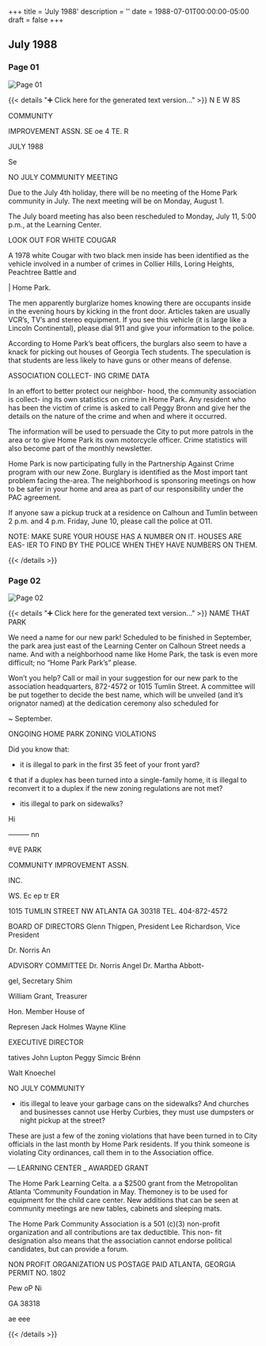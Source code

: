 +++
title = 'July 1988'
description = ''
date = 1988-07-01T00:00:00-05:00
draft = false
+++

## July 1988


### Page 01

![Page 01](/1988-07_01.jpg)

{{< details "➕ Click here for the generated text version..." >}}
N E W 8S

COMMUNITY

IMPROVEMENT ASSN.
SE oe 4 TE. R

JULY 1988

Se

NO JULY COMMUNITY
MEETING

Due to the July 4th holiday, there will be no
meeting of the Home Park community in
July. The next meeting will be on Monday,
August 1.

The July board meeting has also been
rescheduled to Monday, July 11, 5:00 p.m.,
at the Learning Center.

LOOK OUT FOR WHITE
COUGAR

A 1978 white Cougar with two black men
inside has been identified as the vehicle
involved in a number of crimes in Collier
Hills, Loring Heights, Peachtree Battle and

| Home Park.

The men apparently burglarize homes
knowing there are occupants inside in the
evening hours by kicking in the front door.
Articles taken are usually VCR’s, TV’s and
stereo equipment. If you see this vehicle (it
is large like a Lincoln Continental), please
dial 911 and give your information to the
police.

According to Home Park’s beat officers, the
burglars also seem to have a knack for
picking out houses of Georgia Tech
students. The speculation is that students are
less likely to have guns or other means of
defense.

ASSOCIATION COLLECT-
ING CRIME DATA

In an effort to better protect our neighbor-
hood, the community association is collect-
ing its own statistics on crime in Home
Park. Any resident who has been the victim
of crime is asked to call Peggy Bronn and
give her the details on the nature of the
crime and when and where it occurred.

The information will be used to persuade
the City to put more patrols in the area or to
give Home Park its own motorcycle officer.
Crime statistics will also become part of the
monthly newsletter.

Home Park is now participating fully in the
Partnership Against Crime program with
our new Zone. Burglary is identified as the
Most import tant problem facing the-area.
The neighborhood is sponsoring meetings
on how to be safer in your home and area as
part of our responsibility under the PAC
agreement.

If anyone saw a pickup truck at a residence
on Calhoun and Tumlin between 2 p.m. and
4 p.m. Friday, June 10, please call the police
at O11.

NOTE: MAKE SURE YOUR HOUSE HAS
A NUMBER ON IT. HOUSES ARE EAS-
IER TO FIND BY THE POLICE WHEN
THEY HAVE NUMBERS ON THEM.


{{< /details >}}




### Page 02

![Page 02](/1988-07_02.jpg)

{{< details "➕ Click here for the generated text version..." >}}
NAME THAT PARK

We need a name for our new park!
Scheduled to be finished in September, the
park area just east of the Learning Center on
Calhoun Street needs a name. And with a
neighborhood name like Home Park, the
task is even more difficult; no “Home Park
Park’s” please.

Won’t you help? Call or mail in your
suggestion for our new park to the
association headquarters, 872-4572 or 1015
Tumlin Street. A committee will be put
together to decide the best name, which will
be unveiled (and it’s orignator named) at the
dedication ceremony also scheduled for

~ September.

ONGOING HOME PARK
ZONING VIOLATIONS

Did you know that:

* it is illegal to park in the first 35 feet of
your front yard?

¢ that if a duplex has been turned into a
single-family home, it is illegal to
reconvert it to a duplex if the new zoning
regulations are not met?

* itis illegal to park on sidewalks?

Hi

——— nn

®VE PARK

COMMUNITY IMPROVEMENT ASSN.

INC.

WS. Ec ep tr ER

1015 TUMLIN STREET NW ATLANTA GA 30318 TEL. 404-872-4572

BOARD OF DIRECTORS
Glenn Thigpen, President
Lee Richardson, Vice President

Dr. Norris An

ADVISORY COMMITTEE
Dr. Norris Angel
Dr. Martha Abbott-

gel, Secretary Shim

William Grant, Treasurer

Hon. Member House of

Represen
Jack Holmes
Wayne Kline

EXECUTIVE DIRECTOR

tatives John Lupton Peggy Simcic Brénn

Walt Knoechel

NO JULY COMMUNITY

* itis illegal to leave your garbage cans
on the sidewalks? And churches and
businesses cannot use Herby Curbies,
they must use dumpsters or night
pickup at the street?

These are just a few of the zoning violations
that have been turned in to City officials in
the last month by Home Park residents. If
you think someone is violating City
ordinances, call them in to the Association
office.

— LEARNING CENTER
_ AWARDED GRANT

The Home Park Learning Celta. a a
$2500 grant from the Metropolitan Atlanta
‘Community Foundation in May. Themoney
is to be used for equipment for the child care
center. New additions that can be seen at
community meetings are new tables,
cabinets and sleeping mats.

The Home Park Community Association is
a 501 (c)(3) non-profit organization and all
contributions are tax deductible. This non-
fit designation also means that the
association cannot endorse political
candidates, but can provide a forum.

NON PROFIT
ORGANIZATION
US POSTAGE PAID
ATLANTA, GEORGIA
PERMIT NO. 1802

Pew oP Ni

GA 38318

ae eee


{{< /details >}}


